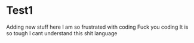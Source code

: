 # Test1

Adding new stuff here
I am so frustrated with coding 
Fuck you coding 
It is so tough
I cant understand this shit language
